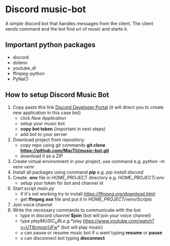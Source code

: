 # Discord music-bot

A simple discord bot that handles messages from the client. The client sends command and the bot find url of music and starts it.

## Important python packages

- discord
- dotenv
- youtube_dl
- ffmpeg-python
- PyNaCl

## How to setup Discord Music Bot

1. Copy paste this link [Discord Developer Portal](https://discord.com/developers/applications) (it will direct you to create new application in this case bot)
    - click *New Application*
    - setup your music bot
    - **copy bot token** (important in next steps)
    - add bot to your server
2. Download project from repository:
    - copy repo using git commands **git clone https://github.com/MacTii/music-bot.git**
    - download it as a ZIP
3. Create virtual environment in your project, use command e.g. *python -m venv venv*
4. Install all packages using command **pip** e.g. *pip install discord*
5. Create **.env** file in HOME_PROJECT directory e.g. *HOME_PROJECT/.env*
    - setup your token for bot and channel id
6. Start script *main.py*
    - if it's not working try to install *https://ffmpeg.org/download.html*
    - get **ffmpeg.exe** file and put it in *HOME_PROJECT/venv/Scripts*
7. Join voice channel
8. Write the necessary commands to communicate with the bot
    - type in discord channel **$join** (bot will join your voice channel)
    - type $play MUSIC_URL e.g. *$play https://www.youtube.com/watch?v=UT8cmozrUFw* (bot will play music)
    - u can pause or resume music bot if u want typing **resume** or **pause**
    - u can disconnect bot typing **disconnect**
